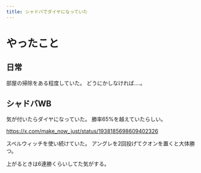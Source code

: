 ```yaml
---
title: シャドバでダイヤになっていた
---
```


# やったこと

## 日常

部屋の掃除をある程度していた。
どうにかしなければ‥‥。

## シャドバWB

気が付いたらダイヤになっていた。
勝率65%を越えていたらしい。

<https://x.com/make_now_just/status/1938185698609402326>

スペルウィッチを使い続けていた。
アングレを2回投げてクオンを置くと大体勝つ。

上がるときは6連勝くらいしてた気がする。
